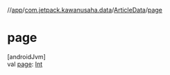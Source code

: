 //[app](../../../index.md)/[com.jetpack.kawanusaha.data](../index.md)/[ArticleData](index.md)/[page](page.md)

# page

[androidJvm]\
val [page](page.md): [Int](https://kotlinlang.org/api/latest/jvm/stdlib/kotlin/-int/index.html)
